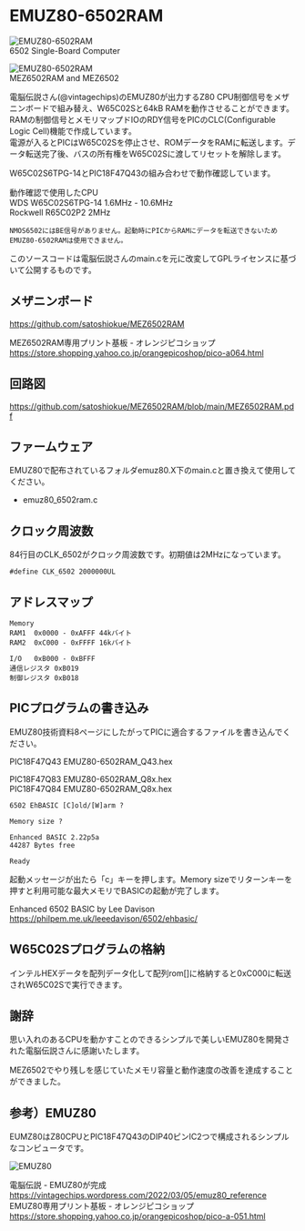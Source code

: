 # EMUZ80-6502RAM

![EMUZ80-6502RAM](https://github.com/satoshiokue/EMUZ80-6502RAM/blob/main/imgs/IMG_1725.jpeg)  
6502 Single-Board Computer    

![EMUZ80-6502RAM](https://github.com/satoshiokue/EMUZ80-6502RAM/blob/main/imgs/IMG_1711.jpeg)  
MEZ6502RAM and MEZ6502  

電脳伝説さん(@vintagechips)のEMUZ80が出力するZ80 CPU制御信号をメザニンボードで組み替え、W65C02Sと64kB RAMを動作させることができます。  
RAMの制御信号とメモリマップドIOのRDY信号をPICのCLC(Configurable Logic Cell)機能で作成しています。  
電源が入るとPICはW65C02Sを停止させ、ROMデータをRAMに転送します。データ転送完了後、バスの所有権をW65C02Sに渡してリセットを解除します。  

W65C02S6TPG-14とPIC18F47Q43の組み合わせで動作確認しています。  

動作確認で使用したCPU  
WDS W65C02S6TPG-14 1.6MHz - 10.6MHz  
Rockwell R65C02P2 2MHz  

```
NMOS6502にはBE信号がありません。起動時にPICからRAMにデータを転送できないためEMUZ80-6502RAMは使用できません。  
```

このソースコードは電脳伝説さんのmain.cを元に改変してGPLライセンスに基づいて公開するものです。

## メザニンボード
https://github.com/satoshiokue/MEZ6502RAM  

MEZ6502RAM専用プリント基板 - オレンジピコショップ  
https://store.shopping.yahoo.co.jp/orangepicoshop/pico-a064.html


## 回路図
https://github.com/satoshiokue/MEZ6502RAM/blob/main/MEZ6502RAM.pdf

## ファームウェア

EMUZ80で配布されているフォルダemuz80.X下のmain.cと置き換えて使用してください。
* emuz80_6502ram.c  

## クロック周波数

84行目のCLK_6502がクロック周波数です。初期値は2MHzになっています。
```
#define CLK_6502 2000000UL
```

## アドレスマップ
```
Memory
RAM1  0x0000 - 0xAFFF 44kバイト
RAM2  0xC000 - 0xFFFF 16kバイト

I/O   0xB000 - 0xBFFF
通信レジスタ 0xB019
制御レジスタ 0xB018
```

## PICプログラムの書き込み
EMUZ80技術資料8ページにしたがってPICに適合するファイルを書き込んでください。  

PIC18F47Q43 EMUZ80-6502RAM_Q43.hex  

PIC18F47Q83 EMUZ80-6502RAM_Q8x.hex  
PIC18F47Q84 EMUZ80-6502RAM_Q8x.hex  


```
6502 EhBASIC [C]old/[W]arm ?

Memory size ?

Enhanced BASIC 2.22p5a
44287 Bytes free

Ready
```
起動メッセージが出たら「c」キーを押します。Memory sizeでリターンキーを押すと利用可能な最大メモリでBASICの起動が完了します。


Enhanced 6502 BASIC by Lee Davison  
https://philpem.me.uk/leeedavison/6502/ehbasic/  

## W65C02Sプログラムの格納
インテルHEXデータを配列データ化して配列rom[]に格納すると0xC000に転送されW65C02Sで実行できます。

## 謝辞
思い入れのあるCPUを動かすことのできるシンプルで美しいEMUZ80を開発された電脳伝説さんに感謝いたします。

MEZ6502でやり残しを感じていたメモリ容量と動作速度の改善を達成することができました。  

## 参考）EMUZ80
EUMZ80はZ80CPUとPIC18F47Q43のDIP40ピンIC2つで構成されるシンプルなコンピュータです。

![EMUZ80](https://github.com/satoshiokue/EMUZ80-6502/blob/main/imgs/IMG_Z80.jpeg)

電脳伝説 - EMUZ80が完成  
https://vintagechips.wordpress.com/2022/03/05/emuz80_reference  
EMUZ80専用プリント基板 - オレンジピコショップ  
https://store.shopping.yahoo.co.jp/orangepicoshop/pico-a-051.html

